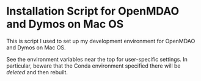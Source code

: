 Installation Script for OpenMDAO and Dymos on Mac OS
====================================================

This is script I used to set up my development environment for OpenMDAO and Dymos on Mac OS.

See the environment variables near the top for user-specific settings. In particular,
beware that the Conda environment specified there will be _deleted_ and then rebuilt.
